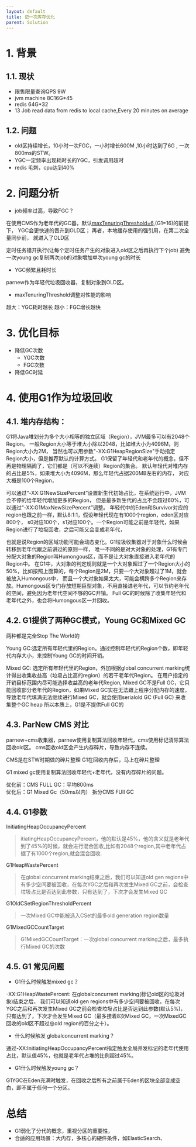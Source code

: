 ```yaml
---
layout: default
title: 记一次库存优化
parent: Solution
---
```


# 1. 背景

## 1.1. 现状

- 限售限量查询QPS 9W
- jvm machine 8C16G*45
- redis 64G*32
- 13 Job read data from redis to local cache,Every 20 minutes on average

## 1.2. 问题

- old区持续增长，10小时一次FGC，一小时增长600M ,10小时达到了6G , 一次800ms的STW。
- YGC一定频率出现耗时长的YGC，引发调用超时
- redis 毛刺，cpu达到40%

# 2. 问题分析

- job频率过高，导致FGC？

在使用CMS作为老年代的GC器，默认[maxTenuringThreshold=6](https://docs.oracle.com/javase/8/docs/technotes/tools/unix/java.html#BABFAFAE),(G1=16)的前提下，
YGC会更快速的晋升到OLD区； 再者，本地缓存使用的强引用，在第二次全量同步前，
就进入了OLD区


定时任务错开执行(让每个定时任务产生的对象进入old区之后再执行下个job)
避免一次young gc复制两次job的对象增加单次young gc的时长

- YGC频繁且耗时长

parnew作为年轻代垃圾回收器，复制对象到OLD区。

- maxTenuringThreshold调整对性能的影响

越大：YGC耗时越长
越小：FGC增长越快

# 3. 优化目标

- 降低GC次数
    - YGC次数
    - FGC次数
- 降低GC时延

# 4. 使用G1作为垃圾回收

## 4.1. 堆内存结构：
G1将Java堆划分为多个大小相等的独立区域（Region），JVM最多可以有2048个Region。
一般Region大小等于堆大小除以2048，比如堆大小为4096M，则Region大小为2M，
当然也可以用参数"-XX:G1HeapRegionSize"手动指定Region大小，但是推荐默认的计算方式。
G1保留了年轻代和老年代的概念，但不再是物理隔阂了，它们都是（可以不连续）Region的集合。
默认年轻代对堆内存的占比是5%，如果堆大小为4096M，那么年轻代占据200MB左右的内存，
对应大概是100个Region，

可以通过“-XX:G1NewSizePercent”设置新生代初始占比，在系统运行中，JVM会不停的给年轻代增加更多的Region，
但是最多新生代的占比不会超过60%，可以通过“-XX:G1MaxNewSizePercent”调整。
年轻代中的Eden和Survivor对应的region也跟之前一样，默认8:1:1，假设年轻代现在有1000个region，eden区对应800个，
s0对应100个，s1对应100个。一个Region可能之前是年轻代，如果Region进行了垃圾回收，之后可能又会变成老年代，

也就是说Region的区域功能可能会动态变化。G1垃圾收集器对于对象什么时候会转移到老年代跟之前讲过的原则一样，
唯一不同的是对大对象的处理，G1有专门分配大对象的Region叫Humongous区，而不是让大对象直接进入老年代的Region中。
在G1中，大对象的判定规则就是一个大对象超过了一个Region大小的50%，比如按照上面算的，每个Region是2M，只要一个大对象超过了1M，就会被放入Humongous中，
而且一个大对象如果太大，可能会横跨多个Region来存放。Humongous区专门存放短期巨型对象，不用直接进老年代，可以节约老年代的空间，避免因为老年代空间不够的GC开销。
Full GC的时候除了收集年轻代和老年代之外，也会将Humongous区一并回收。



## 4.2. G1提供了两种GC模式，Young GC和Mixed GC

两种都是完全Stop The World的

Young GC:选定所有年轻代里的Region。通过控制年轻代的Region个数，即年轻代内存大小，来控制Young GC的时间开销。


Mixed GC: 选定所有年轻代里的Region，外加根据global concurrent marking统计得出收集收益高（垃圾占比高的region）的若干老年代Region。
在用户指定的开销目标范围内尽可能选择收益高的老年代Region,
Mixed GC不是Full GC，它只能回收部分老年代的Region，如果Mixed GC实在无法跟上程序分配内存的速度，
导致老年代填满无法继续进行Mixed GC，就会使用serialold GC (Full GC) 来收集整个GC heap
所以本质上，G1是不提供Full GC的



## 4.3. ParNew CMS 对比

parnew+cms收集器，parnew使用复制算法回收年轻代，cms使用标记清除算法回收old区。
cms回收old区会产生内存碎片，导致内存不连续。

CMS是在STW时期做的碎片整理
G1在回收内存后，马上在碎片整理

G1 mixed gc使用复制算法回收年轻代+老年代，没有内存碎片的问题。


优化前：CMS FULL GC：平均800ms             
优化后：G1 Mixed Gc（50ms以内） 拆分CMS FUll GC


## 4.4. G1参数

InitiatingHeapOccupancyPercent

> itiatingHeapOccupancyPercent，他的默认是45%，他的含义就是老年代到了45%的时候，就会进行混合回收,比如有2048个region,其中老年代占据了有1000个region,就会混合回收.



G1HeapWastePercent
> 在global concurrent marking结束之后，我们可以知道old gen regions中有多少空间要被回收，在每次YGC之后和再次发生Mixed GC之前，会检查垃圾占比是否达到此参数，只有达到了，下次才会发生Mixed GC

G1OldCSetRegionThresholdPercent

> 一次Mixed GC中能被选入CSet的最多old generation region数量

G1MixedGCCountTarget

> G1MixedGCCountTarget：一次global concurrent marking之后，最多执行Mixed GC的次数

## 4.5. G1 常见问题

- G1什么时候触发mixed gc？

-XX:G1HeapWastePercent: 在globalconcurrent marking(标记old区的垃圾对象)结束之后，
我们可以知道old gen regions中有多少空间要被回收，在每次YGC之后和再次发生Mixed GC之前会检查垃圾占比是否达到此参数(默认5%)，
只有达到了，下次才会发生Mixed GC（最多接着8次Mixed GC，一次MixedGC 回收的old区不超过总old region的百分之十）。

- 什么时候触发 globalconcurrent marking？

通过-XX:InitiatingHeapOccupancyPercent指定触发全局并发标记的老年代使用占比，默认值45%，也就是老年代占堆的比例超过45%。

- G1什么时候触发young gc？

G1YGC在Eden充满时触发，在回收之后所有之前属于Eden的区块全部变成空白，即不属于任何一个分区。

# 总结
- G1弱化了分代的概念，重视分区的重要性，
- 合适的应用场景：大内存，多核心的硬件条件，如ElasticSearch、